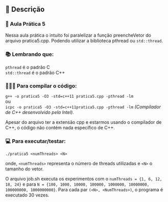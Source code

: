## 🎈 Descrição 
### 📌 Aula Prática 5
Nessa aula prática o intuito foi paralelizar a função preencheVetor do arquivo pratica5.cpp.
Podendo utilizar a biblioteca pthread ou `std::thread`.

### 📚 Lembrando que:
`pthread` é o padrão C
<br> `std::thread` é o padrão C++

### 👨🏻‍💻 Para compilar o código:
`g++ -o pratica5 -O3 -std=c++11 pratica5.cpp -pthread -lm`
<br>ou
<br>`icpc -o pratica5 -O3 -std=c++11pratica5.cpp -pthread -lm` <em>(Compilador de C++ desenvolvido pela Intel).</em>

Apesar do arquivo ter a extensão cpp e estarmos usando o compilador de C++, o código não contém nada específico de C++. 

### 💻 Para executar/testar:
`./pratica5 <numThreads> <N>`

onde, `<numThreads>` representa o número de threads utilizadas e `<N>` o tamanho do vetor. 

O arquivo job.sh executa os experimentos com o `numThreads = {1, 6, 12, 18, 24}` e para `N = {100, 1000, 10000, 100000, 1000000, 10000000, 100000000, 1000000000}`. Para cada par `(<N>, <NumThreads>)`, o programa é executado 30 vezes. 
